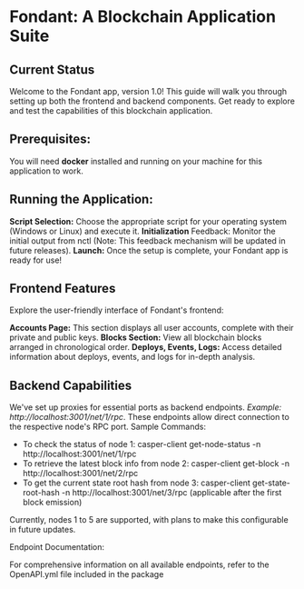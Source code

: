 # Fondant: A Blockchain Application Suite
## Current Status

Welcome to the Fondant app, version 1.0! This guide will walk you through setting up both the frontend and backend components. Get ready to explore and test the capabilities of this blockchain application.

## Prerequisites:

You will need **docker** installed and running on your machine for this application to work.


## Running the Application:

**Script Selection:** Choose the appropriate script for your operating system (Windows or Linux) and execute it.
**Initialization** Feedback: Monitor the initial output from nctl (Note: This feedback mechanism will be updated in future releases).
**Launch:** Once the setup is complete, your Fondant app is ready for use!

## Frontend Features

Explore the user-friendly interface of Fondant's frontend:

**Accounts Page:** This section displays all user accounts, complete with their private and public keys.
**Blocks Section:** View all blockchain blocks arranged in chronological order.
**Deploys, Events, Logs:** Access detailed information about deploys, events, and logs for in-depth analysis.

## Backend Capabilities

We've set up proxies for essential ports as backend endpoints. *Example: http://localhost:3001/net/1/rpc*. These endpoints allow direct connection to the respective node's RPC port.
Sample Commands:
- To check the status of node 1: 
    casper-client get-node-status -n http://localhost:3001/net/1/rpc
- To retrieve the latest block info from node 2:
    casper-client get-block -n http://localhost:3001/net/2/rpc
- To get the current state root hash from node 3:
    casper-client get-state-root-hash -n http://localhost:3001/net/3/rpc (applicable after the first block emission)

Currently, nodes 1 to 5 are supported, with plans to make this configurable in future updates.

Endpoint Documentation:

For comprehensive information on all available endpoints, refer to the OpenAPI.yml file included in the package